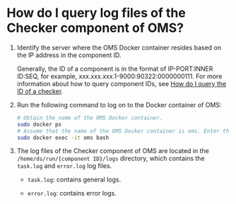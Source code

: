 # How do I query log files of the Checker component of OMS?

1. Identify the server where the OMS Docker container resides based on the IP address in the component ID.

   Generally, the ID of a component is in the format of IP-PORT:INNER ID:SEQ, for example, xxx.xxx.xxx.1-9000:90322:0000000111. For more information about how to query component IDs, see [How do I query the ID of a checker](../300.full-faq/100.how-to-find-full-task-id.md).

2. Run the following command to log on to the Docker container of OMS:

   ```bash
   # Obtain the name of the OMS Docker container.
   sudo docker ps
   # Assume that the name of the OMS Docker container is oms. Enter the Docker container.
   sudo docker exec -it oms bash
   ```

3. The log files of the Checker component of OMS are located in the `/home/ds/run/{component ID}/logs` directory, which contains the `task.log` and `error.log` log files.

   * `task.log`: contains general logs.

   * `error.log`: contains error logs.
